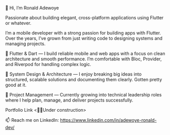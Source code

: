👋 Hi, I’m Ronald Adewoye  <Geek Dev>

Passionate about building elegant, cross-platform applications using Flutter or whatever.

I’m a mobile developer with a strong passion for building apps with Flutter. Over the years, I’ve grown from just writing code to designing systems and managing projects.

🔹 Flutter & Dart — I build reliable mobile and web apps with a focus on clean architecture and smooth performance. I’m comfortable with Bloc, Provider, and Riverpod for handling complex logic.

🔹 System Design & Architecture — I enjoy breaking big ideas into structured, scalable solutions and documenting them clearly. Gotten pretty good at it.

🔹 Project Management — Currently growing into technical leadership roles where I help plan, manage, and deliver projects successfully.

Portfolio Link <😶‍🌫️Under construction>

📫 Reach me on LinkedIn: https://www.linkedin.com/in/adewoye-ronald-dev/
<!---
Alpha-Ronald/Alpha-Ronald is a ✨ special ✨ repository because its `README.md` (this file) appears on your GitHub profile.
You can click the Preview link to take a look at your changes.
--->
